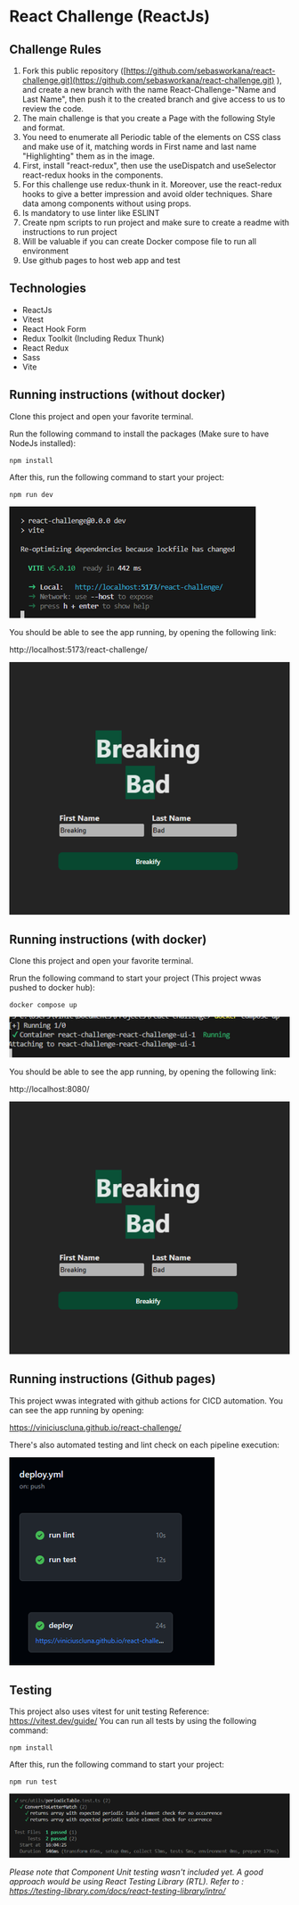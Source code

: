 # React Challenge (ReactJs)

## Challenge Rules

1. Fork this public repository ([https://github.com/sebasworkana/react-challenge.git](https://github.com/sebasworkana/react-challenge.git) ), and create a new branch with the name React-Challenge-"Name and Last Name", then push it to the created branch and give access to us to review the code.
2. The main challenge is that you create a Page with the following Style and format.
1. You need to enumerate all Periodic table of the elements on CSS class and make use of it, matching words in First name and last name "Highlighting" them as in the image.
2. First, install "react-redux", then use the useDispatch and useSelector react-redux hooks in the components.
3. For this challenge use redux-thunk in it. Moreover, use the react-redux hooks to give a better impression and avoid older techniques. Share data among components without using props.
4. Is mandatory to use linter like ESLINT
5. Create npm scripts to run project and make sure to create a readme with instructions to run project
6. Will be valuable if you can create Docker compose file to run all environment
7. Use github pages to host web app and test

## Technologies 

- ReactJs
- Vitest
- React Hook Form
- Redux Toolkit (Including Redux Thunk)
- React Redux
- Sass
- Vite

## Running instructions (without docker)

Clone this project and open your favorite terminal.

Run the following command to install the packages (Make sure to have NodeJs installed):
```
npm install
```

After this, run the following command to start your project:
```
npm run dev
```
![Terminal Sample](assets/terminal-npm.png)

You should be able to see the app running, by opening the following link:

http://localhost:5173/react-challenge/

![Locahost Running](assets/localhost-running.png)

## Running instructions (with docker)

Clone this project and open your favorite terminal.

Rrun the following command to start your project (This project wwas pushed to docker hub):
```
docker compose up
```
![Docker Terminal Samples](assets/docker-terminal-sample.png)

You should be able to see the app running, by opening the following link:

http://localhost:8080/

![Locahost Running](assets/localhost-running.png)

## Running instructions (Github pages)

This project wwas integrated with github actions for CICD automation. 
You can see the app running by opening:

https://viniciuscluna.github.io/react-challenge/


There's also automated testing and lint check on each pipeline execution:

![Github Action](assets/github-action.png)


## Testing

This project also uses vitest for unit testing 
Reference: https://vitest.dev/guide/
You can run all tests by using the following command:

```
npm install
```

After this, run the following command to start your project:
```
npm run test
```

![Unit Testing](assets/unit-testing.png)

*Please note that Component Unit testing wasn't included yet. A good approach would be using React Testing Library (RTL). 
Refer to : https://testing-library.com/docs/react-testing-library/intro/*


